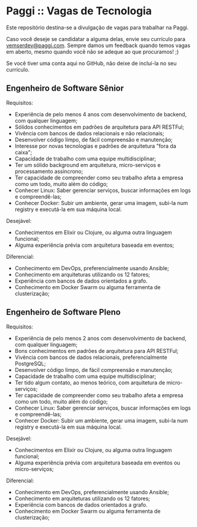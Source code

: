 # Paggi :: Vagas de Tecnologia

Este repositório destina-se a divulgação de vagas para trabalhar na Paggi.

Caso você deseje se candidatar a alguma delas, envie seu currículo para vemserdev@paggi.com. Sempre damos um feedback quando temos vagas em aberto, mesmo quando você não se adeque ao que procuramos! ;)

Se você tiver uma conta aqui no GitHub, não deixe de incluí-la no seu currículo.  

## Engenheiro de Software Sênior

Requisitos:

* Experiência de pelo menos 4 anos com desenvolvimento de backend, com qualquer linguagem;
* Sólidos conhecimentos em padrões de arquitetura para API RESTFul;
* Vivência com bancos de dados relacionais e não relacionais;
* Desenvolver código limpo, de fácil compreensão e manutenção;
* Interesse por novas tecnologias e padrões de arquitetura "fora da caixa";
* Capacidade de trabalho com uma equipe multidisciplinar;
* Ter um sólido background em arquitetura, micro-serviços e processamento assíncrono;
* Ter capacidade de compreender como seu trabalho afeta a empresa como um todo, muito além do código;
* Conhecer Linux: Saber gerenciar serviços, buscar informações em logs e compreendê-las;
* Conhecer Docker: Subir um ambiente, gerar uma imagem, subi-la num registry e executá-la em sua máquina local.

Desejável:

* Conhecimentos em Elixir ou Clojure, ou alguma outra linguagem funcional;
* Alguma experiência prévia com arquitetura baseada em eventos;

Diferencial:

* Conhecimento em DevOps, preferencialmente usando Ansible;
* Conhecimento em arquiteturas utilizando os 12 fatores;
* Experiência com bancos de dados orientados a grafo.
* Conhecimento em Docker Swarm ou alguma ferramenta de clusterização;

## Engenheiro de Software Pleno


Requisitos:

* Experiência de pelo menos 2 anos com desenvolvimento de backend, com qualquer linguagem;
* Bons conhecimentos em padrões de arquitetura para API RESTFul;
* Vivência com bancos de dados relacionais, preferencialmente PostgreSQL;
* Desenvolver código limpo, de fácil compreensão e manutenção;
* Capacidade de trabalho com uma equipe multidisciplinar;
* Ter tido algum contato, ao menos teórico, com arquitetura de micro-serviços;
* Ter capacidade de compreender como seu trabalho afeta a empresa como um todo, muito além do código;
* Conhecer Linux: Saber gerenciar serviços, buscar informações em logs e compreendê-las;
* Conhecer Docker: Subir um ambiente, gerar uma imagem, subi-la num registry e executá-la em sua máquina local.

Desejável:

* Conhecimentos em Elixir ou Clojure, ou alguma outra linguagem funcional;
* Alguma experiência prévia com arquitetura baseada em eventos ou micro-serviços;

Diferencial:

* Conhecimento em DevOps, preferencialmente usando Ansible;
* Conhecimento em arquiteturas utilizando os 12 fatores;
* Experiência com bancos de dados orientados a grafo.
* Conhecimento em Docker Swarm ou alguma ferramenta de clusterização;


